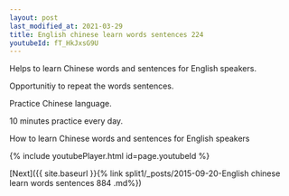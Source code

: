 ```yaml
---
layout: post
last_modified_at: 2021-03-29
title: English chinese learn words sentences 224 
youtubeId: fT_HkJxsG9U
---
```

 
 
Helps to learn Chinese words and sentences for English speakers.

Opportunitiy to repeat the words sentences. 

Practice Chinese language. 
 
10 minutes practice every day. 
 
How to learn Chinese words and sentences for English speakers 
 
{% include youtubePlayer.html id=page.youtubeId %}
 
 
[Next]({{ site.baseurl }}{% link  split1/_posts/2015-09-20-English chinese learn words sentences 884 .md%})
 
